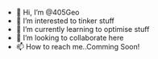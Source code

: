 - 👋 Hi, I’m @405Geo
- 👀 I’m interested to tinker stuff 
- 🌱 I’m currently learning to optimise stuff
- 💞️ I’m looking to collaborate here
- 📫 How to reach me..Comming Soon!

<!---
405Geo/405Geo is a ✨ special ✨ repository because its `README.md` (this file) appears on your GitHub profile.
You can click the Preview link to take a look at your changes.
--->
